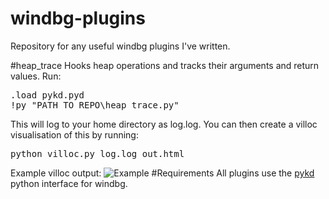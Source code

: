 # windbg-plugins
Repository for any useful windbg plugins I've written.

#heap_trace
Hooks heap operations and tracks their arguments and return values.
Run:
<pre>
.load pykd.pyd
!py "PATH_TO_REPO\heap_trace.py"
</pre>
This will log to your home directory as log.log. You can then create a villoc visualisation of this by running:
<pre>
python villoc.py log.log out.html
</pre>
Example villoc output: 
![Example](https://raw.githubusercontent.com/sam-b/windbg-plugins/master/heap%20tracing/screenshots/pykd_heap_trace_villoc_example.PNG)
#Requirements
All plugins use the [pykd](https://pykd.codeplex.com/) python interface for windbg.